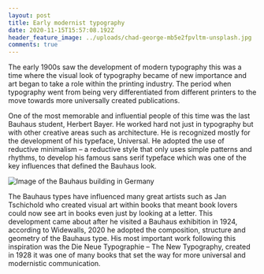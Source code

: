 ```yaml
---
layout: post
title: Early modernist typography
date: 2020-11-15T15:57:08.192Z
header_feature_image: ../uploads/chad-george-mb5e2fpvltm-unsplash.jpg
comments: true
---
```

The early 1900s saw the development of modern typography this was a time where the visual look of typography became of new importance and art began to take a role within the printing industry. The period when typography went from being very differentiated from different printers to the move towards more universally created publications.

One of the most memorable and influential people of this time was the last Bauhaus student, Herbert Bayer. He worked hard not just in typography but with other creative areas such as architecture. He is recognized mostly for the development of his typeface, Universal. He adopted the use of reductive minimalism – a reductive style that only uses simple patterns and rhythms, to develop his famous sans serif typeface which was one of the key influences that defined the Bauhaus look.

![](../uploads/ross-sokolovski-juhbj2zv5he-unsplash.jpg "Image of the Bauhaus building in Germany")

The Bauhaus types have influenced many great artists such as Jan Tschichold who created visual art within books that meant book lovers could now see art in books even just by looking at a letter. This development came about after he visited a Bauhaus exhibition in 1924, according to Widewalls, 2020 he adopted the composition, structure and geometry of the Bauhaus type. His most important work following this inspiration was the Die Neue Typographie – The New Typography, created in 1928 it was one of many books that set the way for more universal and modernistic communication.